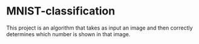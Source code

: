 # MNIST-classification
This project is an algorithm that takes as input an image and then correctly determines which number is shown in that image.
